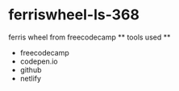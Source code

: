 # ferriswheel-ls-368
ferris wheel from freecodecamp
** tools used **
* freecodecamp
* codepen.io
* github
* netlify